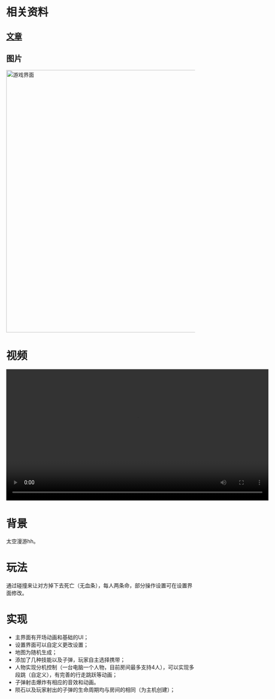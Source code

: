 # 相关资料

## [文章](https://zong4.github.io/2022/05/22/SpaceCollider/)

## 图片

<img src="https://zong4.github.io/gallery/picture/source/Game.png" width="700px" title="游戏界面">

# 视频


<video src="https://zong4.top/gallery/media/source/SpaceCollider.mp4" width="700px" controls="controls"></video>

# 背景

太空漫游hh。

# 玩法

通过碰撞来让对方掉下去死亡（无血条），每人两条命，部分操作设置可在设置界面修改。

# 实现

- 主界面有开场动画和基础的UI；
- 设置界面可以自定义更改设置；
- 地图为随机生成；
- 添加了几种技能以及子弹，玩家自主选择携带；
- 人物实现分机控制（一台电脑一个人物，目前房间最多支持4人），可以实现多段跳（自定义），有完善的行走跳跃等动画；
- 子弹射击爆炸有相应的音效和动画。
- 陨石以及玩家射出的子弹的生命周期均与房间的相同（为主机创建）；
